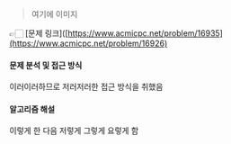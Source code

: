 <!-- 아직 미해결 ![image](https://github.com/SeungYeop-Han/cotejunbi/assets/106862797/a4c75ff1-3be4-4ea1-b224-f03eb15f4c68) -->
> 여기에 이미지

👉🏻 [문제 링크]([https://www.acmicpc.net/problem/16935](https://www.acmicpc.net/problem/16926)

#### 문제 분석 및 접근 방식

이러이러하므로 저러저러한 접근 방식을 취했음

#### 알고리즘 해설

이렇게 한 다음 저렇게 그렇게 요렇게 함
